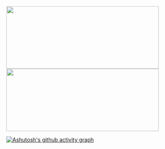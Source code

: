 <a href="https://github.com/chiro2001?tab=repositories">
   <img height="165" width="400" src="https://github-readme-stats.vercel.app/api?username=chiro2001&show_icons=true&include_all_commits=true&hide_border=true" />
   <img height="165" width="400" src="https://github-readme-stats.vercel.app/api/top-langs/?username=chiro2001&layout=compact&langs_count=6&hide_border=true&hide=CSS" />
   <!--
   <img src="https://raw.githubusercontent.com/chiro2001/github-stats/master/generated/overview.svg#gh-light-mode-only" />
   <img src="https://raw.githubusercontent.com/chiro2001/github-stats/master/generated/languages.svg#gh-light-mode-only" />
   -->
</a>

[![Ashutosh's github activity graph](https://activity-graph.herokuapp.com/graph?username=chiro2001&theme=github)](https://github.com/ashutosh00710/github-readme-activity-graph)
